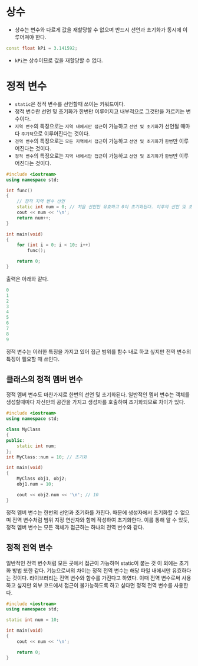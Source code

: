 # 상수
- 상수는 변수와 다르게 값을 재할당할 수 없으며 반드시 선언과 초기화가 동시에 이루어져야 한다.

```cpp
const float kPi = 3.141592;
```

- `kPi`는 상수이므로 값을 재할당할 수 없다.
# 정적 변수
- `static`은 정적 변수를 선언할때 쓰이는 키워드이다.
- 정적 변수란 선언 및 초기화가 한번만 이루어지고 내부적으로 그것만을 가르키는 변수이다.
- `지역 변수`의 특징으로는 `지역 내에서만 접근`이 가능하고 `선언 및 초기화`가 선언될 때마다 `주기적`으로 이루어진다는 것이다.
- `전역 변수`의 특징으로는 `모든 지역에서 접근`이 가능하고 `선언 및 초기화`가 `한번`만 이루어진다는 것이다.
- `정적 변수`의 특징으로는 `지역 내에서만 접근`이 가능하고 `선언 및 초기화`가 `한번`만 이루어진다는 것이다.

```cpp
#include <iostream>
using namespace std;

int func()
{
    // 정적 지역 변수 선언
    static int num = 0; // 처음 선언만 유효하고 0이 초기화된다. 이후의 선언 및 초기화는 무시된다.
    cout << num << '\n';
    return num++;
}

int main(void)
{
    for (int i = 0; i < 10; i++)
        func();

    return 0;
}
```

출력은 아래와 같다.

```cpp
0
1
2
3
4
5
6
7
8
9
```

정적 변수는 이러한 특징을 가지고 있어 접근 범위를 함수 내로 하고 싶지만 전역 변수의 특징이 필요할 때 쓰인다.
## 클래스의 정적 멤버 변수
정적 멤버 변수도 마찬가지로 한번의 선언 및 초기화된다. 일반적인 멤버 변수는 객체를 생성할때마다 자신만의 공간을 가지고 생성자를 호출하여 초기화되므로 차이가 있다.

```cpp
#include <iostream>
using namespace std;

class MyClass
{
public:
    static int num;
};
int MyClass::num = 10; // 초기화

int main(void)
{
    MyClass obj1, obj2;
    obj1.num = 10;

    cout << obj2.num << '\n'; // 10
}
```

정적 멤버 변수는 한번의 선언과 초기화를 가진다. 때문에 생성자에서 초기화할 수 없으며 전역 변수처럼 범위 지정 연산자와 함께 작성하여 초기화한다.
이를 통해 알 수 있듯, 정적 멤버 변수는 모든 객체가 접근하는 하나의 전역 변수와 같다.
## 정적 전역 변수
일반적인 전역 변수처럼 모든 곳에서 접근이 가능하며 static이 붙는 것 이 외에는 초기화 방법 또한 같다. 기능으로써의 차이는 정적 전역 변수는 해당 파일 내에서만 유효하다는 것이다. 라이브러리는 전역 변수와 함수를 가진다고 하였다. 이때 전역 변수로써 사용하고 싶지만 외부 코드에서 접근이 불가능하도록 하고 싶다면 정적 전역 변수를 사용한다.

```cpp
#include <iostream>
using namespace std;

static int num = 10;

int main(void)
{
    cout << num << '\n';

    return 0;
}
```